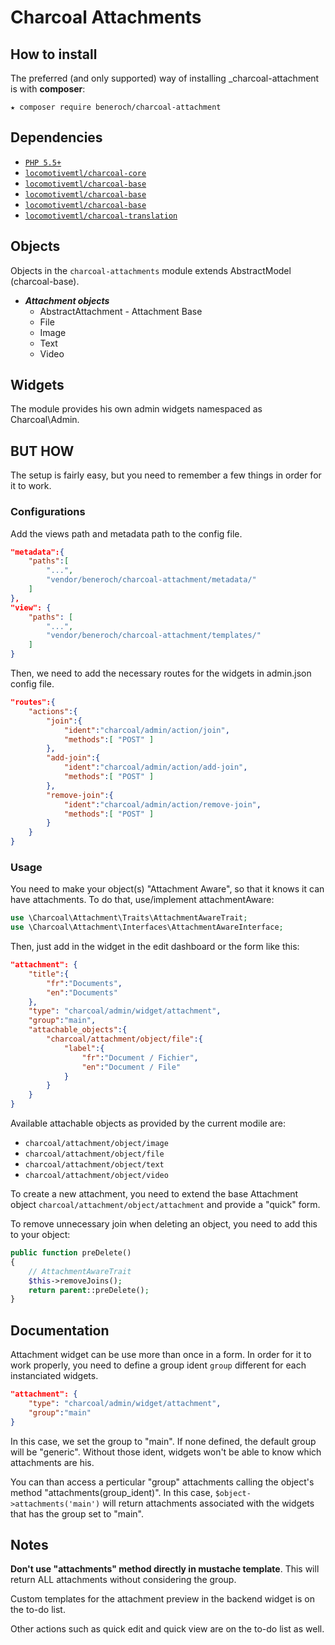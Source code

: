 Charcoal Attachments
====================

## How to install

The preferred (and only supported) way of installing _charcoal-attachment is with **composer**:

```shell
★ composer require beneroch/charcoal-attachment
```


## Dependencies

- [`PHP 5.5+`](http://php.net)
- [`locomotivemtl/charcoal-core`](https://github.com/locomotivemtl/charcoal-core)
- [`locomotivemtl/charcoal-base`](https://github.com/locomotivemtl/charcoal-base)
- [`locomotivemtl/charcoal-base`](https://github.com/locomotivemtl/charcoal-admin)
- [`locomotivemtl/charcoal-base`](https://github.com/locomotivemtl/charcoal-ui)
- [`locomotivemtl/charcoal-translation`](https://github.com/locomotivemtl/charcoal-translation)

## Objects

Objects in the `charcoal-attachments` module extends AbstractModel (charcoal-base).

- ***Attachment objects***
	- AbstractAttachment - Attachment Base
	- File
	- Image
	- Text
	- Video

## Widgets

The module provides his own admin widgets namespaced as Charcoal\Admin.

## BUT HOW

The setup is fairly easy, but you need to remember a few things in order for it to work.

### Configurations

Add the views path and metadata path to the config file.
```json
"metadata":{
    "paths":[
        "...",
        "vendor/beneroch/charcoal-attachment/metadata/"
    ]
},
"view": {
    "paths": [
        "...",
        "vendor/beneroch/charcoal-attachment/templates/"
    ]
}
```

Then, we need to add the necessary routes for the widgets in admin.json config file.
```json
"routes":{
    "actions":{
        "join":{
            "ident":"charcoal/admin/action/join",
            "methods":[ "POST" ]
        },
        "add-join":{
            "ident":"charcoal/admin/action/add-join",
            "methods":[ "POST" ]
        },
        "remove-join":{
            "ident":"charcoal/admin/action/remove-join",
            "methods":[ "POST" ]
        }
    }
}
```



### Usage

You need to make your object(s) "Attachment Aware", so that it knows it can have attachments. To do that, use/implement attachmentAware:
```php
use \Charcoal\Attachment\Traits\AttachmentAwareTrait;
use \Charcoal\Attachment\Interfaces\AttachmentAwareInterface;
```

Then, just add in the widget in the edit dashboard or the form like this:
```json
"attachment": {
    "title":{
        "fr":"Documents",
        "en":"Documents"
    },
    "type": "charcoal/admin/widget/attachment",
    "group":"main",
    "attachable_objects":{
        "charcoal/attachment/object/file":{
            "label":{
                "fr":"Document / Fichier",
                "en":"Document / File"
            }
        }
    }
}
```

Available attachable objects as provided by the current modile are:

- `charcoal/attachment/object/image`
- `charcoal/attachment/object/file`
- `charcoal/attachment/object/text`
- `charcoal/attachment/object/video`

To create a new attachment, you need to extend the base Attachment object `charcoal/attachment/object/attachment` and provide a "quick" form.

To remove unnecessary join when deleting an object, you need to add this to your object:
```php
public function preDelete()
{
    // AttachmentAwareTrait
    $this->removeJoins();
    return parent::preDelete();
}
```

## Documentation
Attachment widget can be use more than once in a form. In order for it to work properly, you need to define a group ident `group` different for each instanciated widgets.
```json
"attachment": {
    "type": "charcoal/admin/widget/attachment",
    "group":"main"
}
```
In this case, we set the group to "main". If none defined, the default group will be "generic". Without those ident, widgets won't be able to know which attachments are his.

You can than access a perticular "group" attachments calling the object's method "attachments(group_ident)". In this case, `$object->attachments('main')` will return attachments associated with the widgets that has the group set to "main".

## Notes

**Don't use "attachments" method directly in mustache template**. This will return ALL attachments without considering the group.

Custom templates for the attachment preview in the backend widget is on the to-do list.

Other actions such as quick edit and quick view are on the to-do list as well.
